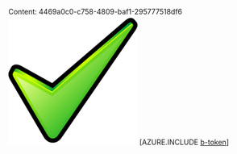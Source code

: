 Content: 4469a0c0-c758-4809-baf1-295777518df6![image](c064e710-4158-4d92-8602-24423ce8376b.png)
[AZURE.INCLUDE [b-token](49e1e0c9-aa58-426e-8db6-b0d9f57755f9.md)]
